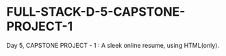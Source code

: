 # FULL-STACK-D-5-CAPSTONE-PROJECT-1
Day 5, CAPSTONE PROJECT - 1 :  A sleek online resume, using HTML(only).
